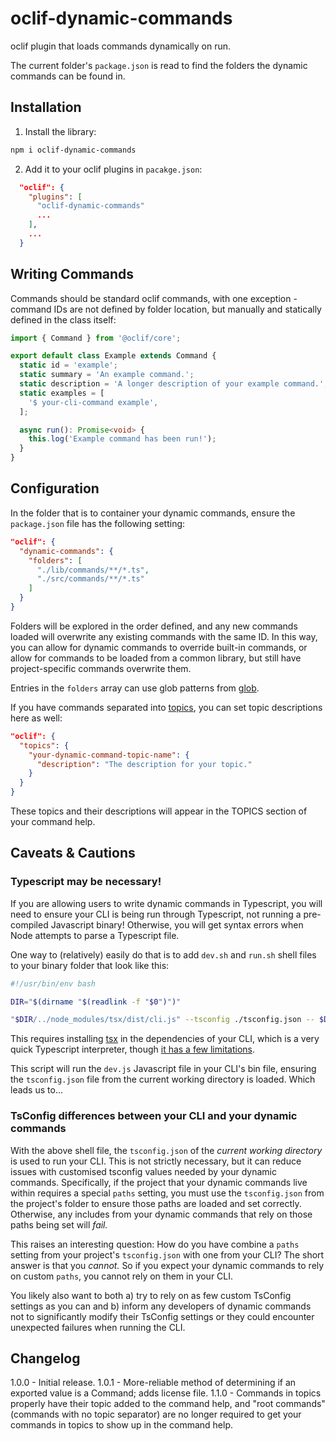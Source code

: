oclif-dynamic-commands
======================

oclif plugin that loads commands dynamically on run.

The current folder's `package.json` is read to find the folders the dynamic commands can be found in.

## Installation

1) Install the library:

```bash
npm i oclif-dynamic-commands
```

2) Add it to your oclif plugins in `pacakge.json`:

```json
  "oclif": {
    "plugins": [
      "oclif-dynamic-commands"
      ...
    ],
    ...
  }
```

## Writing Commands

Commands should be standard oclif commands, with one exception - command IDs are not defined by folder location, but manually and statically defined in the class itself:

```typescript
import { Command } from '@oclif/core';

export default class Example extends Command {
  static id = 'example';
  static summary = 'An example command.';
  static description = 'A longer description of your example command.';
  static examples = [
    '$ your-cli-command example',
  ];

  async run(): Promise<void> {
    this.log('Example command has been run!');
  }
}
```

## Configuration

In the folder that is to container your dynamic commands, ensure the `package.json` file has the following setting:

```json
"oclif": {
  "dynamic-commands": {
    "folders": [
      "./lib/commands/**/*.ts",
      "./src/commands/**/*.ts"
    ]
  }
}
```

Folders will be explored in the order defined, and any new commands loaded will overwrite any existing commands with the same ID.  In this way, you can allow for dynamic commands to override built-in commands, or allow for commands to be loaded from a common library, but still have project-specific commands overwrite them.  

Entries in the `folders` array can use glob patterns from [glob](https://www.npmjs.com/package/glob).

If you have commands separated into [topics](https://oclif.io/docs/topics), you can set topic descriptions here as well:

```json
"oclif": {
  "topics": {
    "your-dynamic-command-topic-name": {
      "description": "The description for your topic."
    }
  }
}
```

These topics and their descriptions will appear in the TOPICS section of your command help.

## Caveats & Cautions

### Typescript may be necessary!

If you are allowing users to write dynamic commands in Typescript, you will need to ensure your CLI is being run through Typescript, not running a pre-compiled Javascript binary!  Otherwise, you will get syntax errors when Node attempts to parse a Typescript file.

One way to (relatively) easily do that is to add `dev.sh` and `run.sh` shell files to your binary folder that look like this:

```bash
#!/usr/bin/env bash

DIR="$(dirname "$(readlink -f "$0")")"

"$DIR/../node_modules/tsx/dist/cli.js" --tsconfig ./tsconfig.json -- $DIR/dev.js "$@"
```

This requires installing [tsx](https://www.npmjs.com/package/tsx) in the dependencies of your CLI, which is a very quick Typescript interpreter, though [it has a few limitations](https://www.npmjs.com/package/tsx#does-it-have-any-limitations).

This script will run the `dev.js` Javascript file in your CLI's bin file, ensuring the `tsconfig.json` file from the current working directory is loaded.  Which leads us to...

### TsConfig differences between your CLI and your dynamic commands

With the above shell file, the `tsconfig.json` of the _current working directory_ is used to run your CLI.  This is not strictly necessary, but it can reduce issues with customised tsconfig values needed by your dynamic commands.  Specifically, if the project that your dynamic commands live within requires a special `paths` setting, you must use the `tsconfig.json` from the project's folder to ensure those paths are loaded and set correctly.  Otherwise, any includes from your dynamic commands that rely on those paths being set will _fail._

This raises an interesting question: How do you have combine a `paths` setting from your project's `tsconfig.json` with one from your CLI?  The short answer is that you _cannot._  So if you expect your dynamic commands to rely on custom `paths`, you cannot rely on them in your CLI.

You likely also want to both a) try to rely on as few custom TsConfig settings as you can and b) inform any developers of dynamic commands not to significantly modify their TsConfig settings or they could encounter unexpected failures when running the CLI.

## Changelog

1.0.0 - Initial release.
1.0.1 - More-reliable method of determining if an exported value is a Command; adds license file.
1.1.0 - Commands in topics properly have their topic added to the command help, and "root commands" (commands with no topic separator) are no longer required to get your commands in topics to show up in the command help.
